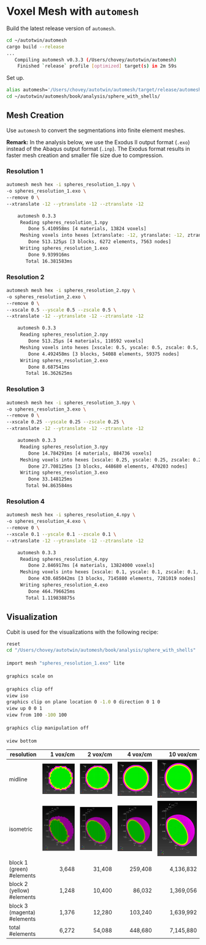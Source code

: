 # Voxel Mesh with `automesh`

Build the latest release version of `automesh`.

```sh
cd ~/autotwin/automesh
cargo build --release
...
   Compiling automesh v0.3.3 (/Users/chovey/autotwin/automesh)
    Finished `release` profile [optimized] target(s) in 2m 59s
```

Set up.

```sh
alias automesh='/Users/chovey/autotwin/automesh/target/release/automesh'
cd ~/autotwin/automesh/book/analysis/sphere_with_shells/
```

## Mesh Creation

Use `automesh` to convert the segmentations into finite element meshes.

**Remark:** In the analysis below, we use the Exodus II output format (`.exo`) instead of the Abaqus output format (`.inp`).  The Exodus format results in faster mesh creation and smaller file size due to compression.

### Resolution 1

```sh
automesh mesh hex -i spheres_resolution_1.npy \
-o spheres_resolution_1.exo \
--remove 0 \
--xtranslate -12 --ytranslate -12 --ztranslate -12
```

```sh
    automesh 0.3.3
     Reading spheres_resolution_1.npy
        Done 5.410958ms [4 materials, 13824 voxels]
     Meshing voxels into hexes [xtranslate: -12, ytranslate: -12, ztranslate: -12]
        Done 513.125µs [3 blocks, 6272 elements, 7563 nodes]
     Writing spheres_resolution_1.exo
        Done 9.939916ms
       Total 16.381583ms
```

### Resolution 2

```sh
automesh mesh hex -i spheres_resolution_2.npy \
-o spheres_resolution_2.exo \
--remove 0 \
--xscale 0.5 --yscale 0.5 --zscale 0.5 \
--xtranslate -12 --ytranslate -12 --ztranslate -12
```

```sh
    automesh 0.3.3
     Reading spheres_resolution_2.npy
        Done 513.25µs [4 materials, 110592 voxels]
     Meshing voxels into hexes [xscale: 0.5, yscale: 0.5, zscale: 0.5, xtranslate: -12, ytranslate: -12, ztranslate: -12]
        Done 4.492458ms [3 blocks, 54088 elements, 59375 nodes]
     Writing spheres_resolution_2.exo
        Done 8.687541ms
       Total 16.362625ms
```

### Resolution 3

```sh
automesh mesh hex -i spheres_resolution_3.npy \
-o spheres_resolution_3.exo \
--remove 0 \
--xscale 0.25 --yscale 0.25 --zscale 0.25 \
--xtranslate -12 --ytranslate -12 --ztranslate -12
```

```sh
    automesh 0.3.3
     Reading spheres_resolution_3.npy
        Done 14.784291ms [4 materials, 884736 voxels]
     Meshing voxels into hexes [xscale: 0.25, yscale: 0.25, zscale: 0.25, xtranslate: -12, ytranslate: -12, ztranslate: -12]
        Done 27.708125ms [3 blocks, 448680 elements, 470203 nodes]
     Writing spheres_resolution_3.exo
        Done 33.148125ms
       Total 94.863584ms
```

### Resolution 4

```sh
automesh mesh hex -i spheres_resolution_4.npy \
-o spheres_resolution_4.exo \
--remove 0 \
--xscale 0.1 --yscale 0.1 --zscale 0.1 \
--xtranslate -12 --ytranslate -12 --ztranslate -12
```

```sh
    automesh 0.3.3
     Reading spheres_resolution_4.npy
        Done 2.846917ms [4 materials, 13824000 voxels]
     Meshing voxels into hexes [xscale: 0.1, yscale: 0.1, zscale: 0.1, xtranslate: -12, ytranslate: -12, ztranslate: -12]
        Done 430.685042ms [3 blocks, 7145880 elements, 7281019 nodes]
     Writing spheres_resolution_4.exo
        Done 464.796625ms
       Total 1.119838875s
```

## Visualization

Cubit is used for the visualizations with the following recipe:

```sh
reset
cd "/Users/chovey/autotwin/automesh/book/analysis/sphere_with_shells"

import mesh "spheres_resolution_1.exo" lite

graphics scale on

graphics clip off
view iso
graphics clip on plane location 0 -1.0 0 direction 0 1 0
view up 0 0 1
view from 100 -100 100

graphics clip manipulation off

view bottom
```

resolution | 1 vox/cm | 2 vox/cm | 4 vox/cm | 10 vox/cm
---------- | -------: | -------: | -------: | --------:
midline   | ![resolution_1.png](img/resolution_1.png) | ![resolution_2.png](img/resolution_2.png) | ![resolution_3.png](img/resolution_3.png) | ![resolution_4.png](img/resolution_4.png)
isometric  | ![resolution_1_iso.png](img/resolution_1_iso.png) | ![resolution_2_iso.png](img/resolution_2_iso.png) | ![resolution_3_iso.png](img/resolution_3_iso.png) | ![resolution_4_iso.png](img/resolution_4_iso.png)
block 1 (green) #elements | 3,648 | 31,408 | 259,408 | 4,136,832
block 2 (yellow) #elements | 1,248 | 10,400 | 86,032 | 1,369,056
block 3 (magenta) #elements | 1,376 | 12,280 | 103,240 | 1,639,992
total #elements | 6,272 | 54,088 | 448,680 | 7,145,880
